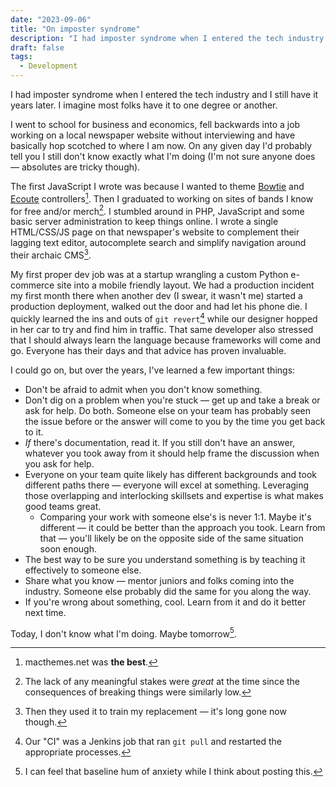 ```yaml
---
date: "2023-09-06"
title: "On imposter syndrome"
description: "I had imposter syndrome when I entered the tech industry and I still have it years later. I imagine most folks have it to one degree or another."
draft: false
tags:
  - Development
---
```

I had imposter syndrome when I entered the tech industry and I still have it years later. I imagine most folks have it to one degree or another.<!-- excerpt -->

I went to school for business and economics, fell backwards into a job working on a local newspaper website without interviewing and have basically hop scotched to where I am now. On any given day I'd probably tell you I still don't know exactly what I'm doing (I'm not sure anyone does — absolutes are tricky though).

The first JavaScript I wrote was because I wanted to theme [Bowtie](http://bowtieapp.com/) and [Ecoute](https://en.wikipedia.org/wiki/Ecoute) controllers[^1]. Then I graduated to working on sites of bands I know for free and/or merch[^2]. I stumbled around in PHP, JavaScript and some basic server administration to keep things online. I wrote a single HTML/CSS/JS page on that newspaper's website to complement their lagging text editor, autocomplete search and simplify navigation around their archaic CMS[^3].

My first proper dev job was at a startup wrangling a custom Python e-commerce site into a mobile friendly layout. We had a production incident my first month there when another dev (I swear, it wasn't me) started a production deployment, walked out the door and had let his phone die. I quickly learned the ins and outs of `git revert`[^4] while our designer hopped in her car to try and find him in traffic. That same developer also stressed that I should always learn the language because frameworks will come and go. Everyone has their days and that advice has proven invaluable.

I could go on, but over the years, I've learned a few important things:

- Don't be afraid to admit when you don't know something.
- Don't dig on a problem when you're stuck — get up and take a break or ask for help. Do both. Someone else on your team has probably seen the issue before or the answer will come to you by the time you get back to it.
- *If* there's documentation, read it. If you still don't have an answer, whatever you took away from it should help frame the discussion when you ask for help.
- Everyone on your team quite likely has different backgrounds and took different paths there — everyone will excel at something. Leveraging those overlapping and interlocking skillsets and expertise is what makes good teams great.
  - Comparing your work with someone else's is never 1:1. Maybe it's different — it could be better than the approach you took. Learn from that — you'll likely be on the opposite side of the same situation soon enough.
- The best way to be sure you understand something is by teaching it effectively to someone else.
- Share what you know — mentor juniors and folks coming into the industry. Someone else probably did the same for you along the way.
- If you're wrong about something, cool. Learn from it and do it better next time.

Today, I don't know what I'm doing. Maybe tomorrow[^5].

[^1]: macthemes.net was **the best**.
[^2]: The lack of any meaningful stakes were *great* at the time since the consequences of breaking things were similarly low.
[^3]: Then they used it to train my replacement — it's long gone now though.
[^4]: Our "CI" was a Jenkins job that ran `git pull` and restarted the appropriate processes.
[^5]: I can feel that baseline hum of anxiety while I think about posting this.
